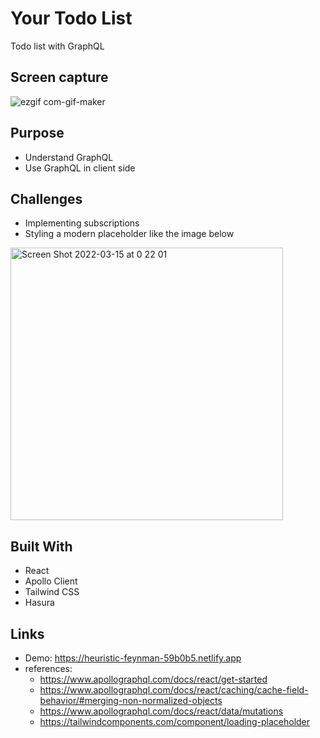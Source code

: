 # Your Todo List
Todo list with GraphQL 

## Screen capture
![ezgif com-gif-maker](https://user-images.githubusercontent.com/67321065/158326007-f898e7f0-38a0-40c0-a0df-946ffe17f5ca.gif)

## Purpose
- Understand GraphQL
- Use GraphQL in client side

## Challenges
- Implementing subscriptions
- Styling a modern placeholder like the image below
<img width="436" alt="Screen Shot 2022-03-15 at 0 22 01" src="https://user-images.githubusercontent.com/67321065/158326849-2551a4b0-a2a9-42f6-81a2-1e36cc6d6cd3.png">

## Built With
- React
- Apollo Client
- Tailwind CSS
- Hasura

## Links
- Demo: https://heuristic-feynman-59b0b5.netlify.app
- references: 
  - https://www.apollographql.com/docs/react/get-started
  - https://www.apollographql.com/docs/react/caching/cache-field-behavior/#merging-non-normalized-objects
  - https://www.apollographql.com/docs/react/data/mutations
  - https://tailwindcomponents.com/component/loading-placeholder
